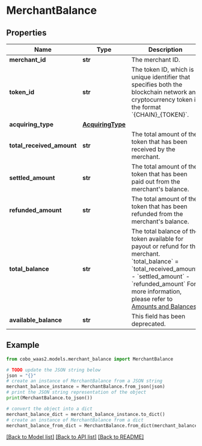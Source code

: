 # MerchantBalance


## Properties

Name | Type | Description | Notes
------------ | ------------- | ------------- | -------------
**merchant_id** | **str** | The merchant ID. | 
**token_id** | **str** | The token ID, which is a unique identifier that specifies both the blockchain network and cryptocurrency token in the format &#x60;{CHAIN}_{TOKEN}&#x60;. | 
**acquiring_type** | [**AcquiringType**](AcquiringType.md) |  | 
**total_received_amount** | **str** | The total amount of the token that has been received by the merchant. | [optional] 
**settled_amount** | **str** | The total amount of the token that has been paid out from the merchant&#39;s balance. | [optional] 
**refunded_amount** | **str** | The total amount of the token that has been refunded from the merchant&#39;s balance. | [optional] 
**total_balance** | **str** |  The total balance of the token available for payout or refund for the merchant.  &#x60;total_balance&#x60; &#x3D; &#x60;total_received_amount&#x60; - &#x60;settled_amount&#x60; - &#x60;refunded_amount&#x60;  For more information, please refer to [Amounts and Balances](/v2_cn/payments/amounts-and-balances)  | [optional] 
**available_balance** | **str** | This field has been deprecated. | [optional] 

## Example

```python
from cobo_waas2.models.merchant_balance import MerchantBalance

# TODO update the JSON string below
json = "{}"
# create an instance of MerchantBalance from a JSON string
merchant_balance_instance = MerchantBalance.from_json(json)
# print the JSON string representation of the object
print(MerchantBalance.to_json())

# convert the object into a dict
merchant_balance_dict = merchant_balance_instance.to_dict()
# create an instance of MerchantBalance from a dict
merchant_balance_from_dict = MerchantBalance.from_dict(merchant_balance_dict)
```
[[Back to Model list]](../README.md#documentation-for-models) [[Back to API list]](../README.md#documentation-for-api-endpoints) [[Back to README]](../README.md)


